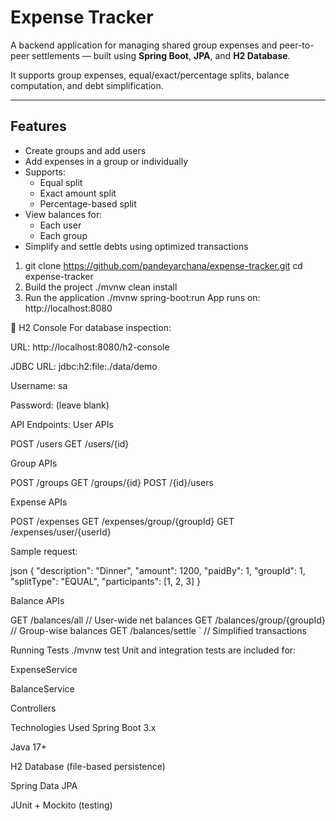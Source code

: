 # Expense Tracker

A backend application for managing shared group expenses and peer-to-peer settlements — built using **Spring Boot**, **JPA**, and **H2 Database**.

It supports group expenses, equal/exact/percentage splits, balance computation, and debt simplification.

---

## Features

- Create groups and add users
- Add expenses in a group or individually
- Supports:
    - Equal split
    - Exact amount split
    - Percentage-based split
- View balances for:
    - Each user
    - Each group
- Simplify and settle debts using optimized transactions


1.  git clone https://github.com/pandeyarchana/expense-tracker.git
cd expense-tracker
2. Build the project
./mvnw clean install
3. Run the application
./mvnw spring-boot:run
App runs on: http://localhost:8080

🔗 H2 Console
For database inspection:

URL: http://localhost:8080/h2-console

JDBC URL: jdbc:h2:file:./data/demo

Username: sa

Password: (leave blank)

API Endpoints:
User APIs

POST /users
GET  /users/{id}

Group APIs

POST  /groups
GET  /groups/{id}
POST /{id}/users

Expense APIs

POST /expenses
GET  /expenses/group/{groupId}
GET  /expenses/user/{userId}

Sample request:

json
{
  "description": "Dinner",
  "amount": 1200,
  "paidBy": 1,
  "groupId": 1,
  "splitType": "EQUAL",
  "participants": [1, 2, 3]
}

Balance APIs

GET /balances/all                // User-wide net balances
GET /balances/group/{groupId}   // Group-wise balances
GET /balances/settle        `   // Simplified transactions

Running Tests
./mvnw test
Unit and integration tests are included for:

ExpenseService

BalanceService

Controllers

Technologies Used
Spring Boot 3.x

Java 17+

H2 Database (file-based persistence)

Spring Data JPA

JUnit + Mockito (testing)
